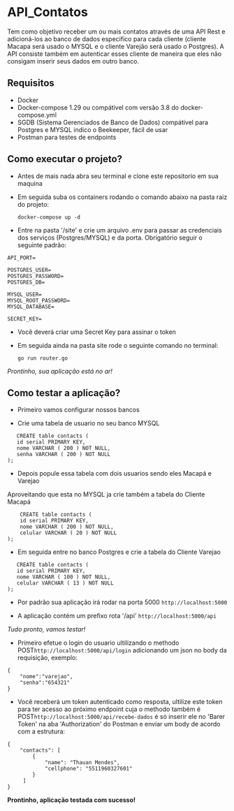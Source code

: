 # API_Contatos

Tem como objetivo receber um ou mais contatos através de uma API Rest e adicioná-los ao banco de dados especifico para cada cliente (cliente Macapa será usado o MYSQL e o cliente Varejão será usado o Postgres). A API consiste também em autenticar esses cliente de maneira que eles não consigam inserir seus dados em outro banco.

## Requisitos

- Docker
- Docker-compose 1.29 ou compátivel com versão 3.8 do docker-compose.yml
- SGDB (Sistema Gerenciados de Banco de Dados) compátivel para Postgres e MYSQL
indico o Beekeeper, fácil de usar
- Postman para testes de endpoints

## Como executar o projeto?

- Antes de mais nada abra seu terminal e clone este repositorio em sua maquina

- Em seguida suba os containers rodando o comando abaixo na pasta raiz do projeto:

    ```docker-compose up -d```

- Entre na pasta '/site' e crie um arquivo .env para passar as credenciais dos serviços (Postgres/MYSQL) e da porta. Obrigatório seguir o seguinte padrão:

```
API_PORT=

POSTGRES_USER=
POSTGRES_PASSWORD=
POSTGRES_DB=

MYSQL_USER=
MYSQL_ROOT_PASSWORD=
MYSQL_DATABASE=

SECRET_KEY=
```
- Você deverá criar uma Secret Key para assinar o token

- Em seguida ainda na pasta site rode o seguinte comando no terminal:

    ```go run router.go```

*Prontinho, sua aplicação está no ar!*

## Como testar a aplicação?

- Primeiro vamos configurar nossos bancos

- Crie uma tabela de usuario no seu banco MYSQL 

 ```  
    CREATE table contacts (
	id serial PRIMARY KEY,
	nome VARCHAR ( 200 ) NOT NULL,
	senha VARCHAR ( 200 ) NOT NULL
);
```
- Depois popule essa tabela com dois usuarios sendo eles Macapá e Varejao

Aproveitando que esta no MYSQL ja crie também a tabela do Cliente Macapá

```
    CREATE table contacts (
	id serial PRIMARY KEY,
	nome VARCHAR ( 200 ) NOT NULL,
	celular VARCHAR ( 20 ) NOT NULL
);  
```

- Em seguida entre no banco Postgres e crie a tabela do Cliente Varejao
 
 ```
    CREATE table contacts (
	id serial PRIMARY KEY,
	nome VARCHAR ( 100 ) NOT NULL,
	celular VARCHAR ( 13 ) NOT NULL
);
 ```

- Por padrão sua aplicação irá rodar na porta 5000 ```http://localhost:5000```

- A aplicação contém um prefixo rota '/api' ```http://localhost:5000/api```

*Tudo pronto, vamos testar!*

- Primeiro efetue o login do usuario ultilizando o methodo POST```http://localhost:5000/api/login``` adicionando um json no body da requisição, exemplo:

```
{
    "nome":"varejao",
    "senha":"654321"
}
```
- Você receberá um token autenticado como resposta, ultilize este token para ter acesso ao  próximo endpoint cuja o methodo também é POST```http://localhost:5000/api/recebe-dados``` é só inserir ele no 'Barer Token' na aba 'Authorization' do Postman
e enviar um body de acordo com a estrutura:

```
{
    "contacts": [
        {
            "name": "Thauan Mendes",
            "cellphone": "5511960327601"
        }
     ]
}
```
**Prontinho, aplicação testada com sucesso!**
